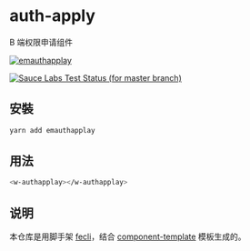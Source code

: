 # auth-apply
B 端权限申请组件

[![emauthapplay](https://img.shields.io/npm/v/emauthapplay.svg?style=flat-square)](https://www.npmjs.org/package/emauthapplay)


[![Sauce Labs Test Status (for master branch)](https://badges.herokuapp.com/browsers?googlechrome=7&firefox=7&microsoftedge=10&iexplore=9&safari=10.10)](https://saucelabs.com/u/_wmhilton)

## 安裝

``` bash
yarn add emauthapplay
```

## 用法

``` bash
<w-authapplay></w-authapplay>
```

## 说明

本仓库是用脚手架 [fecli](https://github.com/fe6/fecli)，结合 [component-template](https://github.com/fe6/component-template) 模板生成的。
